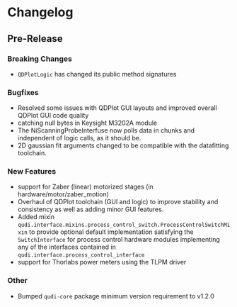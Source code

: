 # Changelog

## Pre-Release

### Breaking Changes
- `QDPlotLogic` has changed its public method signatures

### Bugfixes
- Resolved some issues with QDPlot GUI layouts and improved overall QDPlot GUI code quality
- catching null bytes in Keysight M3202A module
- The NiScanningProbeInterfuse now polls data in chunks and independent of logic calls, as it should be.
- 2D gaussian fit arguments changed to be compatible with the datafitting toolchain.
### New Features
- support for Zaber (linear) motorized stages (in hardware/motor/zaber_motion)
- Overhaul of QDPlot toolchain (GUI and logic) to improve stability and consistency as well as 
adding minor GUI features.
- Added mixin `qudi.interface.mixins.process_control_switch.ProcessControlSwitchMixin` to provide 
optional default implementation satisfying the `SwitchInterface` for process control hardware 
modules implementing any of the interfaces contained in `qudi.interface.process_control_interface`
- support for Thorlabs power meters using the TLPM driver

### Other
- Bumped `qudi-core` package minimum version requirement to v1.2.0

